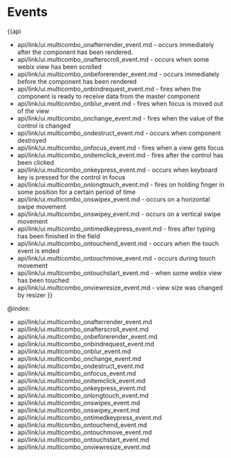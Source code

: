 Events
=======

{{api
- api/link/ui.multicombo_onafterrender_event.md - occurs immediately after the component has been rendered.
- api/link/ui.multicombo_onafterscroll_event.md - occurs when some webix view has been scrolled
- api/link/ui.multicombo_onbeforerender_event.md - occurs immediately before the component has been rendered
- api/link/ui.multicombo_onbindrequest_event.md - fires when the component is ready to receive data from the master component
- api/link/ui.multicombo_onblur_event.md - fires when focus is moved out of the view
- api/link/ui.multicombo_onchange_event.md - fires when the value of the control is changed
- api/link/ui.multicombo_ondestruct_event.md - occurs when component destroyed
- api/link/ui.multicombo_onfocus_event.md - fires when a view gets focus
- api/link/ui.multicombo_onitemclick_event.md - fires after the control has been clicked
- api/link/ui.multicombo_onkeypress_event.md - occurs when keyboard key is pressed for the control in focus
- api/link/ui.multicombo_onlongtouch_event.md - fires on holding finger in some position for a certain period of time
- api/link/ui.multicombo_onswipex_event.md - occurs on a horizontal swipe movement
- api/link/ui.multicombo_onswipey_event.md - occurs on a vertical swipe movement
- api/link/ui.multicombo_ontimedkeypress_event.md - fires after typing has been finished in the field
- api/link/ui.multicombo_ontouchend_event.md - occurs when the touch event is ended
- api/link/ui.multicombo_ontouchmove_event.md - occurs during touch movement
- api/link/ui.multicombo_ontouchstart_event.md - when some webix view has been touched
- api/link/ui.multicombo_onviewresize_event.md - view size was changed by resizer
}}

@index:
- api/link/ui.multicombo_onafterrender_event.md
- api/link/ui.multicombo_onafterscroll_event.md
- api/link/ui.multicombo_onbeforerender_event.md
- api/link/ui.multicombo_onbindrequest_event.md
- api/link/ui.multicombo_onblur_event.md
- api/link/ui.multicombo_onchange_event.md
- api/link/ui.multicombo_ondestruct_event.md
- api/link/ui.multicombo_onfocus_event.md
- api/link/ui.multicombo_onitemclick_event.md
- api/link/ui.multicombo_onkeypress_event.md
- api/link/ui.multicombo_onlongtouch_event.md
- api/link/ui.multicombo_onswipex_event.md
- api/link/ui.multicombo_onswipey_event.md
- api/link/ui.multicombo_ontimedkeypress_event.md
- api/link/ui.multicombo_ontouchend_event.md
- api/link/ui.multicombo_ontouchmove_event.md
- api/link/ui.multicombo_ontouchstart_event.md
- api/link/ui.multicombo_onviewresize_event.md


